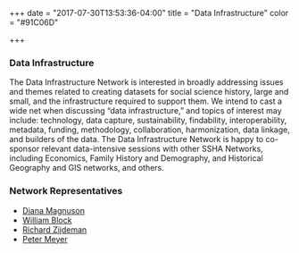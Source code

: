 +++
date = "2017-07-30T13:53:36-04:00"
title = "Data Infrastructure"
color = "#91C06D"

+++

### Data Infrastructure

The Data Infrastructure Network is interested in broadly addressing issues and themes related to creating datasets for social science history, large and small, and the infrastructure required to support them.  We intend to cast a wide net when discussing “data infrastructure,” and topics of interest may include: technology, data capture, sustainability, findability, interoperability, metadata, funding, methodology, collaboration, harmonization, data linkage, and builders of the data.  The Data Infrastructure Network is happy to co-sponsor relevant data-intensive sessions with other SSHA Networks, including Economics, Family History and Demography, and Historical Geography and GIS networks, and others.

### Network Representatives

- [Diana Magnuson](mailto:magn0031@umn.edu)  
- [William Block](mailto:block@cornell.edu)  
- [Richard Zijdeman](mailto:richard.zijdeman@iisg.nl)  
- [Peter Meyer](mailto:Meyer.Peter@bls.gov)  
